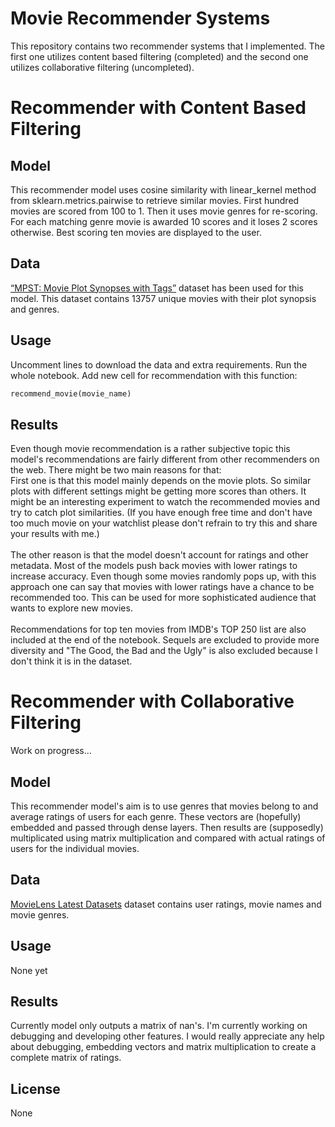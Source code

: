 # Movie Recommender Systems

This repository contains two recommender systems that I implemented. The first one utilizes content based filtering (completed) and the second one utilizes collaborative filtering (uncompleted).

# Recommender with Content Based Filtering

## Model
This recommender model uses cosine similarity with linear_kernel method from sklearn.metrics.pairwise to retrieve similar movies. First hundred movies are scored from 100 to 1. Then it uses movie genres for re-scoring. For each matching genre movie is awarded 10 scores and it loses 2 scores otherwise. Best scoring ten movies are displayed to the user.

## Data
[“MPST: Movie Plot Synopses with Tags”](https://www.kaggle.com/datasets/cryptexcode/mpst-movie-plot-synopses-with-tags) dataset has been used for this model. This dataset contains 13757 unique movies with their plot synopsis and genres.

## Usage

Uncomment lines to download the data and extra requirements. Run the whole notebook. Add new cell for recommendation with this function:
```python
recommend_movie(movie_name)
```

## Results
Even though movie recommendation is a rather subjective topic this model's recommendations are fairly different from other recommenders on the web. There might be two main reasons for that: \
First one is that this model mainly depends on the movie plots. So similar plots with different settings might be getting more scores than others. It might be an interesting experiment to watch the recommended movies and try to catch plot similarities. (If you have enough free time and don't have too much movie on your watchlist please don't refrain to try this and share your results with me.) \
\
The other reason is that the model doesn't account for ratings and other metadata. Most of the models push back movies with lower ratings to increase accuracy. Even though some movies randomly pops up, with this approach one can say that movies with lower ratings have a chance to be recommended too. This can be used for more sophisticated audience that wants to explore new movies.\
\
Recommendations for top ten movies from IMDB's TOP 250 list are also included at the end of the notebook. Sequels are excluded to provide more diversity and "The Good, the Bad and the Ugly" is also excluded because I don't think it is in the dataset.

# Recommender with Collaborative Filtering 
Work on progress...
## Model
This recommender model's aim is to use genres that movies belong to and average ratings of users for each genre. These vectors are (hopefully) embedded and passed through dense layers. Then results are (supposedly) multiplicated using matrix multiplication and compared with actual ratings of users for the individual movies.
## Data
[MovieLens Latest Datasets](https://grouplens.org/datasets/movielens/latest/) dataset contains user ratings, movie names and movie genres.
## Usage
None yet
## Results
Currently model only outputs a matrix of nan's. I'm currently working on debugging and developing other features. I would really appreciate any help about debugging, embedding vectors and matrix multiplication to create a complete matrix of ratings.
## License
None
